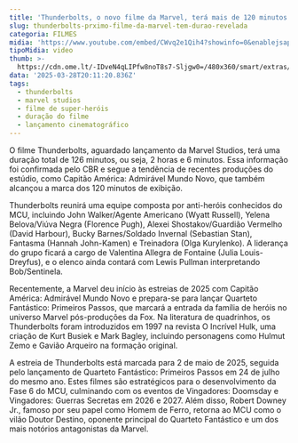 ```yaml
---
title: 'Thunderbolts, o novo filme da Marvel, terá mais de 120 minutos de duração'
slug: thunderbolts-prximo-filme-da-marvel-tem-durao-revelada
categoria: FILMES
midia: 'https://www.youtube.com/embed/CWvq2e1Qih4?showinfo=0&enablejsapi=1'
tipoMidia: video
thumb: >-
  https://cdn.ome.lt/-IDveN4qLIPfw8noT8s7-Sljgw0=/480x360/smart/extras/conteudos/Captura_de_tela_2025-03-28_165647.png
data: '2025-03-28T20:11:20.836Z'
tags:
  - thunderbolts
  - marvel studios
  - filme de super-heróis
  - duração do filme
  - lançamento cinematográfico
---
```


O filme Thunderbolts, aguardado lançamento da Marvel Studios, terá uma duração total de 126 minutos, ou seja, 2 horas e 6 minutos. Essa informação foi confirmada pelo CBR e segue a tendência de recentes produções do estúdio, como Capitão América: Admirável Mundo Novo, que também alcançou a marca dos 120 minutos de exibição.

Thunderbolts reunirá uma equipe composta por anti-heróis conhecidos do MCU, incluindo John Walker/Agente Americano (Wyatt Russell), Yelena Belova/Viúva Negra (Florence Pugh), Alexei Shostakov/Guardião Vermelho (David Harbour), Bucky Barnes/Soldado Invernal (Sebastian Stan), Fantasma (Hannah John-Kamen) e Treinadora (Olga Kurylenko). A liderança do grupo ficará a cargo de Valentina Allegra de Fontaine (Julia Louis-Dreyfus), e o elenco ainda contará com Lewis Pullman interpretando Bob/Sentinela.

Recentemente, a Marvel deu início às estreias de 2025 com Capitão América: Admirável Mundo Novo e prepara-se para lançar Quarteto Fantástico: Primeiros Passos, que marcará a entrada da família de heróis no universo Marvel pós-produções da Fox. Na literatura de quadrinhos, os Thunderbolts foram introduzidos em 1997 na revista O Incrível Hulk, uma criação de Kurt Busiek e Mark Bagley, incluindo personagens como Hulmut Zemo e Gavião Arqueiro na formação original.

A estreia de Thunderbolts está marcada para 2 de maio de 2025, seguida pelo lançamento de Quarteto Fantástico: Primeiros Passos em 24 de julho do mesmo ano. Estes filmes são estratégicos para o desenvolvimento da Fase 6 do MCU, culminando com os eventos de Vingadores: Doomsday e Vingadores: Guerras Secretas em 2026 e 2027. Além disso, Robert Downey Jr., famoso por seu papel como Homem de Ferro, retorna ao MCU como o vilão Doutor Destino, oponente principal do Quarteto Fantástico e um dos mais notórios antagonistas da Marvel.
